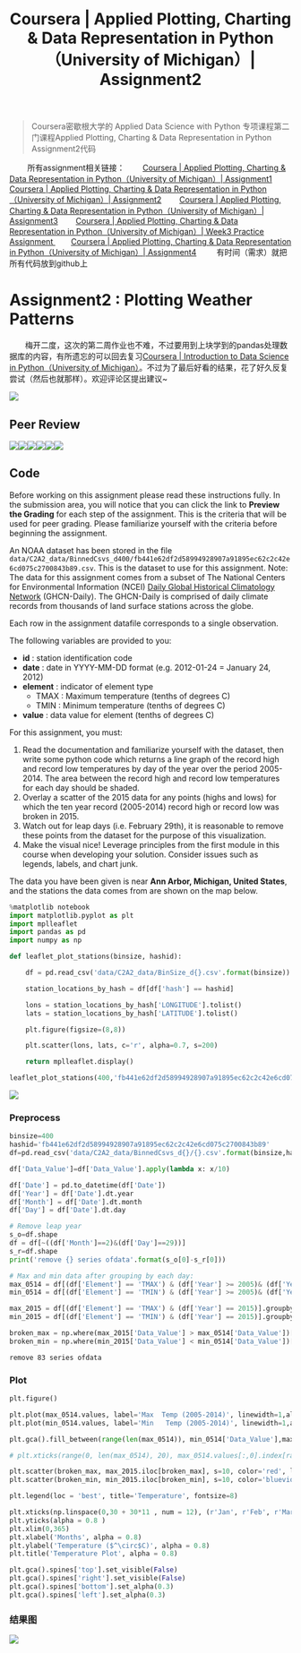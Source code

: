 ﻿---
 title: Coursera | Applied Plotting, Charting & Data Representation in Python（University of Michigan）| Assignment2
 date: 
 updated: 
 categories:
 - DataScience
 - Coursera
 - AppliedV
 tags:
 - DataScience
 - Pandas
 - Visualization
---
>Coursera密歇根大学的 Applied Data Science with Python 专项课程第二门课程Applied Plotting, Charting & Data Representation in Python Assignment2代码
<!--less-->

&emsp;&emsp; 所有assignment相关链接：
&emsp;&emsp;[Coursera | Applied Plotting, Charting & Data Representation in Python（University of Michigan）| Assignment1](https://ycchen00.github.io/2020/12/11/AppliedV/Assignment1/)
&emsp;&emsp;[Coursera | Applied Plotting, Charting & Data Representation in Python（University of Michigan）| Assignment2](https://ycchen00.github.io/2020/12/11/AppliedV/Assignment2/)
&emsp;&emsp;[Coursera | Applied Plotting, Charting & Data Representation in Python（University of Michigan）| Assignment3](https://ycchen00.github.io/2020/12/11/AppliedV/Assignment3/)
&emsp;&emsp;[Coursera | Applied Plotting, Charting & Data Representation in Python（University of Michigan）| Week3 Practice Assignment ](https://ycchen00.github.io/2020/12/11/AppliedV/W3_Practice_Assignment/)
&emsp;&emsp;[Coursera | Applied Plotting, Charting & Data Representation in Python（University of Michigan）| Assignment4](https://ycchen00.github.io/2020/12/11/AppliedV/Assignment4/)
&emsp;&emsp;  有时间（需求）就把所有代码放到github上


# Assignment2 : Plotting Weather Patterns
&emsp;&emsp;梅开二度，这次的第二周作业也不难，不过要用到上块学到的pandas处理数据库的内容，有所遗忘的可以回去复习[Coursera | Introduction to Data Science in Python（University of Michigan）](https://blog.csdn.net/weixin_43360896/article/details/109585131)。不过为了最后好看的结果，花了好久反复尝试（然后也就那样）。欢迎评论区提出建议~

![](https://img-blog.csdnimg.cn/20201121115550546.png#pic_center)
## Peer Review
![](https://img-blog.csdnimg.cn/20201122095126158.png#pic_center)![](https://img-blog.csdnimg.cn/20201122095209132.png#pic_center)![](https://img-blog.csdnimg.cn/2020112209524836.png#pic_center)![](https://img-blog.csdnimg.cn/20201122095334425.png#pic_center)![](https://img-blog.csdnimg.cn/2020112209562396.png#pic_center)![](https://img-blog.csdnimg.cn/20201122095704603.png#pic_center)

## Code

Before working on this assignment please read these instructions fully. In the submission area, you will notice that you can click the link to **Preview the Grading** for each step of the assignment. This is the criteria that will be used for peer grading. Please familiarize yourself with the criteria before beginning the assignment.

An NOAA dataset has been stored in the file `data/C2A2_data/BinnedCsvs_d400/fb441e62df2d58994928907a91895ec62c2c42e6cd075c2700843b89.csv`. This is the dataset to use for this assignment. Note: The data for this assignment comes from a subset of The National Centers for Environmental Information (NCEI) [Daily Global Historical Climatology Network](https://www1.ncdc.noaa.gov/pub/data/ghcn/daily/readme.txt) (GHCN-Daily). The GHCN-Daily is comprised of daily climate records from thousands of land surface stations across the globe.

Each row in the assignment datafile corresponds to a single observation.

The following variables are provided to you:

* **id** : station identification code
* **date** : date in YYYY-MM-DD format (e.g. 2012-01-24 = January 24, 2012)
* **element** : indicator of element type
    * TMAX : Maximum temperature (tenths of degrees C)
    * TMIN : Minimum temperature (tenths of degrees C)
* **value** : data value for element (tenths of degrees C)

For this assignment, you must:

1. Read the documentation and familiarize yourself with the dataset, then write some python code which returns a line graph of the record high and record low temperatures by day of the year over the period 2005-2014. The area between the record high and record low temperatures for each day should be shaded.
2. Overlay a scatter of the 2015 data for any points (highs and lows) for which the ten year record (2005-2014) record high or record low was broken in 2015.
3. Watch out for leap days (i.e. February 29th), it is reasonable to remove these points from the dataset for the purpose of this visualization.
4. Make the visual nice! Leverage principles from the first module in this course when developing your solution. Consider issues such as legends, labels, and chart junk.

The data you have been given is near **Ann Arbor, Michigan, United States**, and the stations the data comes from are shown on the map below.


```python
%matplotlib notebook
import matplotlib.pyplot as plt
import mplleaflet
import pandas as pd
import numpy as np

def leaflet_plot_stations(binsize, hashid):

    df = pd.read_csv('data/C2A2_data/BinSize_d{}.csv'.format(binsize))

    station_locations_by_hash = df[df['hash'] == hashid]

    lons = station_locations_by_hash['LONGITUDE'].tolist()
    lats = station_locations_by_hash['LATITUDE'].tolist()

    plt.figure(figsize=(8,8))

    plt.scatter(lons, lats, c='r', alpha=0.7, s=200)

    return mplleaflet.display()

leaflet_plot_stations(400,'fb441e62df2d58994928907a91895ec62c2c42e6cd075c2700843b89')
```
![](https://img-blog.csdnimg.cn/20201121120035496.png#pic_center)




### Preprocess


```python
binsize=400
hashid='fb441e62df2d58994928907a91895ec62c2c42e6cd075c2700843b89'
df=pd.read_csv('data/C2A2_data/BinnedCsvs_d{}/{}.csv'.format(binsize,hashid))

df['Data_Value']=df['Data_Value'].apply(lambda x: x/10)

df['Date'] = pd.to_datetime(df['Date'])
df['Year'] = df['Date'].dt.year
df['Month'] = df['Date'].dt.month
df['Day'] = df['Date'].dt.day

# Remove leap year
s_o=df.shape
df = df[~((df['Month']==2)&(df['Day']==29))]
s_r=df.shape
print('remove {} series ofdata'.format(s_o[0]-s_r[0]))

# Max and min data after grouping by each day:
max_0514 = df[(df['Element'] == 'TMAX') & (df['Year'] >= 2005)& (df['Year'] < 2015)].groupby(['Month','Day']).aggregate({'Data_Value':np.max})
min_0514 = df[(df['Element'] == 'TMIN') & (df['Year'] >= 2005)& (df['Year'] < 2015)].groupby(['Month','Day']).aggregate({'Data_Value':np.min})

max_2015 = df[(df['Element'] == 'TMAX') & (df['Year'] == 2015)].groupby(['Month','Day']).aggregate({'Data_Value':np.max})
min_2015 = df[(df['Element'] == 'TMIN') & (df['Year'] == 2015)].groupby(['Month','Day']).aggregate({'Data_Value':np.min})

broken_max = np.where(max_2015['Data_Value'] > max_0514['Data_Value'])[0]
broken_min = np.where(min_2015['Data_Value'] < min_0514['Data_Value'])[0]
```

    remove 83 series ofdata


### Plot


```python
plt.figure()

plt.plot(max_0514.values, label='Max  Temp (2005-2014)', linewidth=1,alpha = 0.7,c='salmon')
plt.plot(min_0514.values, label='Min   Temp (2005-2014)', linewidth=1,alpha = 0.7,c='royalblue')

plt.gca().fill_between(range(len(max_0514)), min_0514['Data_Value'],max_0514['Data_Value'], facecolor='azure', alpha=0.8)

# plt.xticks(range(0, len(max_0514), 20), max_0514.values[:,0].index[range(0, len(max_0514), 20)], rotation = '45')

plt.scatter(broken_max, max_2015.iloc[broken_max], s=10, color='red', label='High Temp Broken (2015)')
plt.scatter(broken_min, min_2015.iloc[broken_min], s=10, color='blueviolet', label='Low  Temp Broken (2015)')

plt.legend(loc = 'best', title='Temperature', fontsize=8)

plt.xticks(np.linspace(0,30 + 30*11 , num = 12), (r'Jan', r'Feb', r'Mar', r'Apr', r'May', r'Jun', r'Jul', r'Aug', r'Sep', r'Oct', r'Nov', r'Dec'), alpha = 0.8 )
plt.yticks(alpha = 0.8 )
plt.xlim(0,365)
plt.xlabel('Months', alpha = 0.8)
plt.ylabel('Temperature ($^\circ$C)', alpha = 0.8)
plt.title('Temperature Plot', alpha = 0.8)

plt.gca().spines['top'].set_visible(False)
plt.gca().spines['right'].set_visible(False)
plt.gca().spines['bottom'].set_alpha(0.3)
plt.gca().spines['left'].set_alpha(0.3)

```


### 结果图
![](https://img-blog.csdnimg.cn/20201121115935942.png#pic_center)


